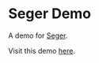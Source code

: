 # Seger Demo

A demo for [Seger](https://github.com/akfish/seger).

Visit this demo [here](http://catx.me/seger-demo/).
